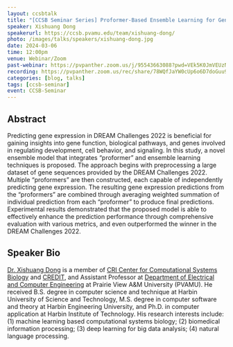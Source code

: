 ```yaml
---
layout: ccsbtalk
title: "[CCSB Seminar Series] Proformer-Based Ensemble Learning for Gene Expression Prediction" 
speaker: Xishuang Dong
speakerurl: https://ccsb.pvamu.edu/team/xishuang-dong/
photo: /images/talks/speakers/xishuang-dong.jpg
date: 2024-03-06
time: 12:00pm
venue: Webinar/Zoom
past-webinar: https://pvpanther.zoom.us/j/95543663088?pwd=VEk5K0JmVEUzN2FIdTd5dFFpRHhKZz09&from=addon
recording: https://pvpanther.zoom.us/rec/share/78WQfJaYW0cUp6o6D7doGuu9JXuFN1gpSb2wnyPl2LuQX2DdsI0Hre5jmdukoC-l.pk7lbSXY2y8mVxM1 
categories: [blog, talks]
tags: [ccsb-seminar]
event: CCSB-Seminar
---
```



## Abstract

Predicting gene expression in DREAM Challenges 2022 is beneficial for gaining insights into gene function, biological pathways, and genes involved in regulating development, cell behavior, and signaling. In this study, a novel ensemble model that integrates “proformer” and ensemble learning techniques is proposed. The approach begins with preprocessing a large dataset of gene sequences provided by the DREAM Challenges 2022. Multiple “proformers” are then constructed, each capable of independently predicting gene expression. The resulting gene expression predictions from the “proformers” are combined through averaging weighted summation of individual prediction from each “proformer” to produce final predictions. Experimental results demonstrated that the proposed model is able to effectively enhance the prediction performance through comprehensive evaluation with various metrics, and even outperformed the winner in the DREAM Challenges 2022.



## Speaker Bio

[Dr. Xishuang Dong](https://ccsb.pvamu.edu/team/xishuang-dong/) is a member of [CRI Center for Computational Systems Biology](https://ccsb.pvamu.edu) and [CREDIT](https://www.pvamu.edu/engineering/credit/), and Assistant Professor at [Department of Electrical and Computer Engineering](https://www.pvamu.edu/ece/) at Prairie View A&M University (PVAMU).   He received B.S. degree in computer science and technique at Harbin University of Science and Technology, M.S. degree in computer software and theory at Harbin Engineering University, and Ph.D. in computer application at Harbin Institute of Technology. His research interests include: (1) machine learning based computational systems biology; (2) biomedical information processing; (3) deep learning for big data analysis; (4) natural language processing.
